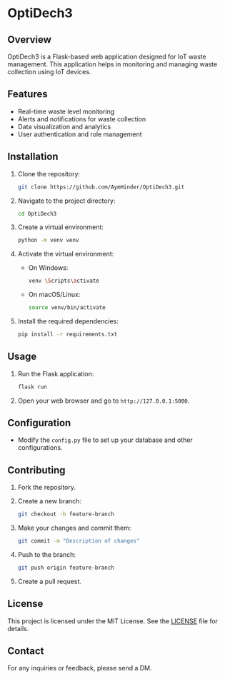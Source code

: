 # OptiDech3

## Overview

OptiDech3 is a Flask-based web application designed for IoT waste management. This application helps in monitoring and managing waste collection using IoT devices.

## Features

- Real-time waste level monitoring
- Alerts and notifications for waste collection
- Data visualization and analytics
- User authentication and role management

## Installation

1. Clone the repository:

    ```bash
    git clone https://github.com/AymHinder/OptiDech3.git
    ```

2. Navigate to the project directory:

    ```bash
    cd OptiDech3
    ```

3. Create a virtual environment:

    ```bash
    python -m venv venv
    ```

4. Activate the virtual environment:
    - On Windows:

        ```bash
        venv \Scripts\activate
        ```

    - On macOS/Linux:

        ```bash
        source venv/bin/activate
        ```

5. Install the required dependencies:

    ```bash
    pip install -r requirements.txt
    ```

## Usage

1. Run the Flask application:

    ```bash
    flask run
    ```

2. Open your web browser and go to `http://127.0.0.1:5000`.

## Configuration

- Modify the `config.py` file to set up your database and other configurations.

## Contributing

1. Fork the repository.

2. Create a new branch:

    ```bash
    git checkout -b feature-branch
    ```

3. Make your changes and commit them:

    ```bash
    git commit -m "Description of changes"
    ```

4. Push to the branch:

    ```bash
    git push origin feature-branch
    ```

5. Create a pull request.

## License

This project is licensed under the MIT License. See the [LICENSE](LICENSE) file for details.

## Contact

For any inquiries or feedback, please send a DM.
